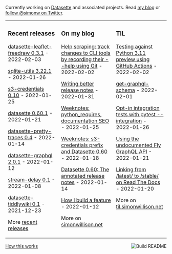 Currently working on [Datasette](https://datasette.io/) and associated projects. Read [my blog](https://simonwillison.net/) or [follow @simonw on Twitter](https://twitter.com/simonw).

<table><tr><td valign="top" width="33%">

### Recent releases
<!-- recent_releases starts -->
[datasette-leaflet-freedraw 0.3.1](https://github.com/simonw/datasette-leaflet-freedraw/releases/tag/0.3.1) - 2022-02-03

[sqlite-utils 3.22.1](https://github.com/simonw/sqlite-utils/releases/tag/3.22.1) - 2022-01-26

[s3-credentials 0.10](https://github.com/simonw/s3-credentials/releases/tag/0.10) - 2022-01-25

[datasette 0.60.1](https://github.com/simonw/datasette/releases/tag/0.60.1) - 2022-01-21

[datasette-pretty-traces 0.4](https://github.com/simonw/datasette-pretty-traces/releases/tag/0.4) - 2022-01-14

[datasette-graphql 2.0.1](https://github.com/simonw/datasette-graphql/releases/tag/2.0.1) - 2022-01-12

[stream-delay 0.1](https://github.com/simonw/stream-delay/releases/tag/0.1) - 2022-01-08

[datasette-tiddlywiki 0.1](https://github.com/simonw/datasette-tiddlywiki/releases/tag/0.1) - 2021-12-23
<!-- recent_releases ends -->
More [recent releases](https://github.com/simonw/simonw/blob/main/releases.md)
</td><td valign="top" width="34%">

### On my blog
<!-- blog starts -->
[Help scraping: track changes to CLI tools by recording their --help using Git](http://simonwillison.net/2022/Feb/2/help-scraping/) - 2022-02-02

[Writing better release notes](http://simonwillison.net/2022/Jan/31/release-notes/) - 2022-01-31

[Weeknotes: python_requires, documentation SEO](http://simonwillison.net/2022/Jan/25/weeknotes/) - 2022-01-25

[Weeknotes: s3-credentials prefix and Datasette 0.60](http://simonwillison.net/2022/Jan/18/weeknotes/) - 2022-01-18

[Datasette 0.60: The annotated release notes](http://simonwillison.net/2022/Jan/14/datasette-060/) - 2022-01-14

[How I build a feature](http://simonwillison.net/2022/Jan/12/how-i-build-a-feature/) - 2022-01-12
<!-- blog ends -->
More on [simonwillison.net](https://simonwillison.net/)
</td><td valign="top" width="33%">

### TIL
<!-- tils starts -->
[Testing against Python 3.11 preview using GitHub Actions](https://til.simonwillison.net/github-actions/python-3-11) - 2022-02-02

[get-graphql-schema](https://til.simonwillison.net/graphql/get-graphql-schema) - 2022-02-01

[Opt-in integration tests with pytest --integration](https://til.simonwillison.net/pytest/only-run-integration) - 2022-01-26

[Using the undocumented Fly GraphQL API](https://til.simonwillison.net/fly/undocumented-graphql-api) - 2022-01-21

[Linking from /latest/ to /stable/ on Read The Docs](https://til.simonwillison.net/readthedocs/link-from-latest-to-stable) - 2022-01-20
<!-- tils ends -->
More on [til.simonwillison.net](https://til.simonwillison.net/)
</td></tr></table>

<a href="https://github.com/simonw/simonw/actions"><img src="https://github.com/simonw/simonw/workflows/Build%20README/badge.svg" align="right" alt="Build README"></a> <a href="https://simonwillison.net/2020/Jul/10/self-updating-profile-readme/">How this works</a>
